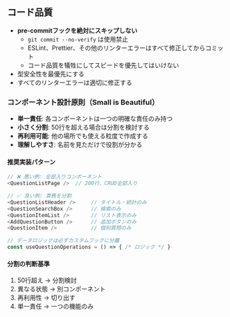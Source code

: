 ## コード品質

- **pre-commitフックを絶対にスキップしない**
  - `git commit --no-verify` は使用禁止
  - ESLint、Prettier、その他のリンターエラーはすべて修正してからコミット
  - コード品質を犠牲にしてスピードを優先してはいけない
- 型安全性を最優先にする
- すべてのリンターエラーは適切に修正する

### コンポーネント設計原則（Small is Beautiful）

- **単一責任**: 各コンポーネントは一つの明確な責任のみ持つ
- **小さく分割**: 50行を超える場合は分割を検討する
- **再利用可能**: 他の場所でも使える粒度で作成する
- **理解しやすさ**: 名前を見ただけで役割が分かる

#### 推奨実装パターン

```ts
// ❌ 悪い例: 全部入りコンポーネント
<QuestionListPage />  // 200行、CRUD全部入り

// ✅ 良い例: 責務を分割
<QuestionListHeader />     // タイトル・統計のみ
<QuestionSearchBox />      // 検索のみ
<QuestionItemList />       // リスト表示のみ
<AddQuestionButton />      // 追加ボタンのみ
<QuestionItem />           // 個別質問のみ

// データロジックは必ずカスタムフックに分離
const useQuestionOperations = () => { /* ロジック */ }
```

#### 分割の判断基準

1. 50行超え → 分割検討
2. 異なる状態 → 別コンポーネント
3. 再利用性 → 切り出す
4. 単一責任 → 一つの機能のみ
